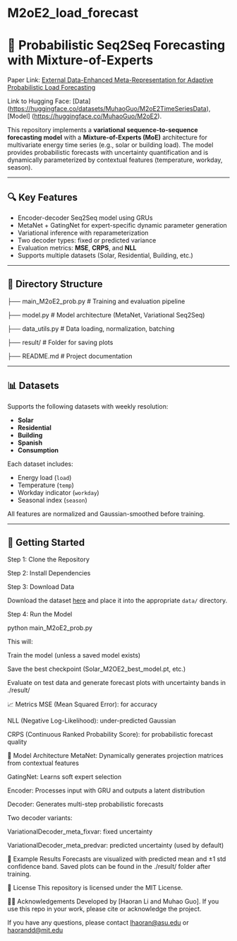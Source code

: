 # M2oE2_load_forecast
# 🧠 Probabilistic Seq2Seq Forecasting with Mixture-of-Experts

Paper Link: [External Data-Enhanced Meta-Representation for
Adaptive Probabilistic Load Forecasting](https://arxiv.org/pdf/2506.23201)

Link to Hugging Face: [Data] (https://huggingface.co/datasets/MuhaoGuo/M2oE2TimeSeriesData), [Model] (https://huggingface.co/MuhaoGuo/M2oE2). 

This repository implements a **variational sequence-to-sequence forecasting model** with a **Mixture-of-Experts (MoE)** architecture for multivariate energy time series (e.g., solar or building load). The model provides probabilistic forecasts with uncertainty quantification and is dynamically parameterized by contextual features (temperature, workday, season).

---

## 🔍 Key Features

- Encoder-decoder Seq2Seq model using GRUs
- MetaNet + GatingNet for expert-specific dynamic parameter generation
- Variational inference with reparameterization
- Two decoder types: fixed or predicted variance
- Evaluation metrics: **MSE**, **CRPS**, and **NLL**
- Supports multiple datasets (Solar, Residential, Building, etc.)

---

## 📁 Directory Structure


├── main_M2oE2_prob.py # Training and evaluation pipeline

├── model.py # Model architecture (MetaNet, Variational Seq2Seq)

├── data_utils.py # Data loading, normalization, batching

├── result/ # Folder for saving plots

├── README.md # Project documentation


---

## 📊 Datasets

Supports the following datasets with weekly resolution:
- **Solar**
- **Residential**
- **Building**
- **Spanish**
- **Consumption**

Each dataset includes:
- Energy load (`load`)
- Temperature (`temp`)
- Workday indicator (`workday`)
- Seasonal index (`season`)

All features are normalized and Gaussian-smoothed before training.

---

## 🚀 Getting Started

Step 1: Clone the Repository

Step 2: Install Dependencies

Step 3: Download Data

Download the dataset [here](https://zenodo.org/records/15767099) and place it into the appropriate `data/` directory.


Step 4: Run the Model

python main_M2oE2_prob.py

This will:

Train the model (unless a saved model exists)

Save the best checkpoint (Solar_M2OE2_best_model.pt, etc.)

Evaluate on test data and generate forecast plots with uncertainty bands in ./result/

📈 Metrics
MSE (Mean Squared Error): for accuracy

NLL (Negative Log-Likelihood): under-predicted Gaussian

CRPS (Continuous Ranked Probability Score): for probabilistic forecast quality

🧠 Model Architecture
MetaNet: Dynamically generates projection matrices from contextual features

GatingNet: Learns soft expert selection

Encoder: Processes input with GRU and outputs a latent distribution

Decoder: Generates multi-step probabilistic forecasts

Two decoder variants:

VariationalDecoder_meta_fixvar: fixed uncertainty

VariationalDecoder_meta_predvar: predicted uncertainty (used by default)

📌 Example Results
Forecasts are visualized with predicted mean and ±1 std confidence band.
Saved plots can be found in the ./result/ folder after training.

📜 License
This repository is licensed under the MIT License.

🙋‍♂️ Acknowledgements
Developed by [Haoran Li and Muhao Guo]. If you use this repo in your work, please cite or acknowledge the project.

If you have any questions, please contact lhaoran@asu.edu or haorandd@mit.edu







